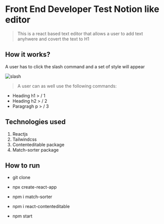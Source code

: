 # Front End Developer Test Notion like editor

> This is a react based text editor that allows a user to add text anyhwere and covert the text to H1






## How it works?

A user has to click the slash command and a set of style will appear

![slash](https://user-images.githubusercontent.com/32932447/204973902-75829952-0fa6-47f2-8eeb-0e215a3274ef.png)



> A user can as well use the following commands:

 - Heading h1 > / 1
 - Heading h2 > / 2
 - Paragragh p > / 3

 ## Technologies used

 1. Reactjs
 2. Tailwindcss
 3. Contenteditable package
 4. Match-sorter package

 ## How to run

 - git clone <clone the above repo>

 - npx create-react-app

 - npm i match-sorter

 - npm i react-contenteditable

 - npm start


